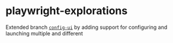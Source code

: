 # playwright-explorations
Extended branch [`config-ui`](https://github.com/iskandarreza/playwright-explorations/tree/config-ui) by adding support for configuring and launching multiple and different 
